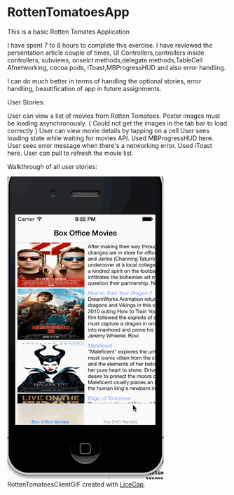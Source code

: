 RottenTomatoesApp
=================


This is a basic Rotten Tomates Application

I have spent 7 to 8 hours to complete this exercise. I have reviewed the persentation article couple of times, UI Controllers,controllers inside controllers, subviews, onselct methods,delegate methods,TableCell Afnetworking, cocoa pods, iToast,MBProgressHUD and also error handling.

I can do much better in terms of handling the optional stories, error handling, beautification of app in future assignments.

User Stories:


User can view a list of movies from Rotten Tomatoes.  Poster images must be loading asynchronously. { Could not get the images in the tab bar to load correctly }
User can view movie details by tapping on a cell
User sees loading state while waiting for movies API.  Used MBProgressHUD here.
User sees error message when there's a networking error.  Used iToast here.
User can pull to refresh the movie list.

Walkthrough of all user stories:

![Video Walkthrough](https://github.com/vnugopal2000/RottenTomatoesApp/blob/master/RottenTomatoesClient/RottenTomates_Latest.gif)
RottenTomatoesClientGIF created with [LiceCap](http://www.cockos.com/licecap/).
